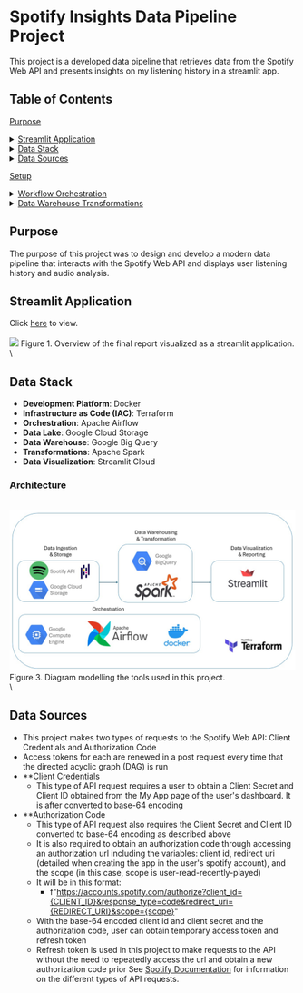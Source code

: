 <a name="top"></a> <!-- Custom anchor -->
# Spotify Insights Data Pipeline Project
This project is a developed data pipeline that retrieves data from the Spotify Web API and presents insights on my listening history in a streamlit app.

## Table of Contents
[Purpose](#purpose)
<details>
  <summary><a href="#streamlit-app">Streamlit Application</a></summary>
  
  - [Figure 1](#figure-1). Overview of the final application.
</details>
<details>
  <summary><a href="#data-stack">Data Stack</a></summary>
  
  - [Figure 3](#figure-3). Diagram modelling the tools used in this project.
</details>
<details>
  <summary><a href="#data-sources">Data Sources</a></summary>
  
  - [Figure 4](#figure-4). Example of visualization of wildfire perimeters data in the final report.
  - [Figure 5](#figure-5). Example of visualization of recreation trails data in the final report.
</details>

[Setup](#setup)
<details>
  <summary><a href="#workflow-orchestration">Workflow Orchestration</a></summary>
  
  - [Figure 6](#figure-6). Sample of shapefile contents from data source.
  - [Figure 7](#figure-7). Comparison between geojson and newline-delimited geojson format, processed using the geojson2ndjson command-line tool.
  - [Figure 8](#figure-8). Airflow DAG graph for processing the recreation trails dataset.
  - [Figure 9](#figure-9). Airflow DAG graph for processing the wildfire perimeters dataset.
  - [Figure 10](#figure-10). Airflow DAG graph for running the DBT models (staging and core)
</details>
<details>
  <summary><a href="#data-warehouse-transformations">Data Warehouse Transformations</a></summary>

  - [Figure 11](#figure-11). Spark job python script.
</details>


## Purpose
The purpose of this project was to design and develop a modern data pipeline that interacts with the Spotify Web API and displays user listening history and audio analysis.

## Streamlit Application
Click [here](https://spotify-insights-project-cchow.streamlit.app/) to view.
\
\
<a name="figure-1"></a>
[![](images/dekart_overview.png)](https://spotify-insights-project-cchow.streamlit.app/)
Figure 1. Overview of the final report visualized as a streamlit application.
\
\
## Data Stack
- **Development Platform**: Docker
- **Infrastructure as Code (IAC)**: Terraform
- **Orchestration**: Apache Airflow
- **Data Lake**: Google Cloud Storage
- **Data Warehouse**: Google Big Query
- **Transformations**: Apache Spark
- **Data Visualization**: Streamlit Cloud

### Architecture
<a name="figure-3"></a>
\
![](images/data-stack-diagram.jpg)
Figure 3. Diagram modelling the tools used in this project.
\
\
## Data Sources
- This project makes two types of requests to the Spotify Web API: Client Credentials and Authorization Code
- Access tokens for each are renewed in a post request every time that the directed acyclic graph (DAG) is run
- **Client Credentials
  - This type of API request requires a user to obtain a Client Secret and Client ID obtained from the My App page of the user's dashboard. It is after converted to base-64 encoding
- **Authorization Code
  - This type of API request also requires the Client Secret and Client ID converted to base-64 encoding as described above
  - It is also required to obtain an authorization code through accessing an authorization url including the variables: client id, redirect uri (detailed when creating the app in the user's spotify account), and the scope (in this case, scope is user-read-recently-played)
  - It will be in this format:
     - f"https://accounts.spotify.com/authorize?client_id={CLIENT_ID}&response_type=code&redirect_uri={REDIRECT_URI}&scope={scope}"
  - With the base-64 encoded client id and client secret and the authorization code, user can obtain temporary access token and refresh token
  - Refresh token is used in this project to make requests to the API without the need to repeatedly access the url and obtain a new authorization code prior
  See [Spotify Documentation](https://developer.spotify.com/documentation/web-api/concepts/authorization) for information on the different types of API requests.



